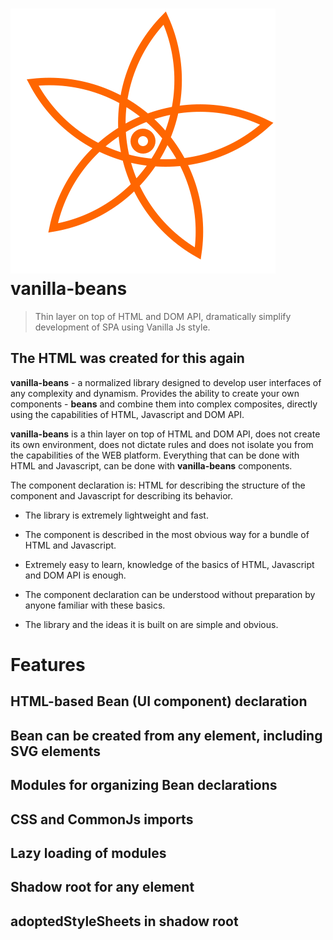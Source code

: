 # ![icon](./docs/flower.svg) vanilla-beans

>Thin layer on top of HTML and DOM API, dramatically simplify development of SPA using Vanilla Js style.

## The HTML was created for this again
**vanilla-beans** - a normalized library designed to develop user interfaces of any complexity and dynamism. Provides the ability to create your own components - **beans** and combine them into complex composites, directly using the capabilities of HTML, Javascript and DOM API.

**vanilla-beans** is a thin layer on top of HTML and DOM API, does not create its own environment, does not dictate rules and does not isolate you from the capabilities of the WEB platform. Everything that can be done with HTML and Javascript, can be done with **vanilla-beans** components. 

The component declaration is: HTML for describing the structure of the component and Javascript for describing its behavior.

- The library is extremely lightweight and fast.
- The component is described in the most obvious way for a bundle of HTML and Javascript.
- Extremely easy to learn, knowledge of the basics of HTML, Javascript and DOM API is enough.
- The component declaration can be understood without preparation by anyone familiar with these basics.

- The library and the ideas it is built on are simple and obvious.

# Features
## HTML-based Bean (UI component) declaration 
## Bean can be created from any element, including SVG elements
## Modules for organizing Bean declarations
## CSS and CommonJs imports
## Lazy loading of modules
## Shadow root for any element
## adoptedStyleSheets in shadow root
